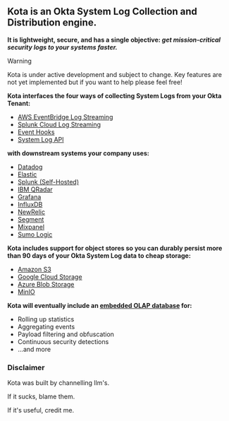 ## Kota is an Okta System Log Collection and Distribution engine.

**It is lightweight, secure, and has a single objective: *get mission-critical security logs to your systems faster.***



> [!WARNING]
> Kota is under active development and subject to change.
> Key features are not yet implemented but if you want to help please feel free!

**Kota interfaces the four ways of collecting System Logs from your Okta Tenant:**

- [AWS EventBridge Log Streaming](https://help.okta.com/en-us/content/topics/reports/log-streaming/add-aws-eb-log-stream.htm)
- [Splunk Cloud Log Streaming](https://help.okta.com/en-us/content/topics/reports/log-streaming/add-splunk-log-stream.htm)
- [Event Hooks](https://developer.okta.com/docs/concepts/event-hooks/)
- [System Log API](https://developer.okta.com/docs/reference/api/system-log/)


**with downstream systems your company uses:**

- [Datadog](https://www.datadoghq.com/)
- [Elastic](https://www.elastic.co/)
- [Splunk (Self-Hosted)](https://www.splunk.com/)
- [IBM QRadar](https://www.ibm.com/qradar)
- [Grafana](https://grafana.com/)
- [InfluxDB](https://www.influxdata.com/)
- [NewRelic](https://newrelic.com/)
- [Segment](https://segment.com/)
- [Mixpanel](https://mixpanel.com/)
- [Sumo Logic](https://www.sumologic.com/)


**Kota includes support for object stores so you can durably persist more than 90 days of your Okta System Log data to cheap storage:**

- [Amazon S3](https://aws.amazon.com/s3/)
- [Google Cloud Storage](https://cloud.google.com/storage)
- [Azure Blob Storage](https://azure.microsoft.com/en-us/products/storage/blobs)
- [MinIO](https://min.io/)


**Kota will eventually include an [embedded OLAP database](https://duckdb.org/) for:**
- Rolling up statistics
- Aggregating events
- Payload filtering and obfuscation
- Continuous security detections
- ...and more


### Disclaimer

Kota was built by channelling llm's.

If it sucks, blame them.

If it's useful, credit me.

